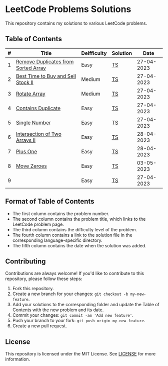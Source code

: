 

# LeetCode Problems Solutions

This repository contains my solutions to various LeetCode problems.

## Table of Contents

| #  | Title | Deifficulty | Solution                                                  | Date       |
|----| ----- | ----------- |-----------------------------------------------------------|------------|
| 1  | [Remove Duplicates from Sorted Array](https://leetcode.com/problems/remove-duplicates-from-sorted-array/) | Easy | [TS](./Top_Interview_Questions/Easy/maxProfit.ts)         | 27-04-2023 |
| 2  | [Best Time to Buy and Sell Stock II](https://leetcode.com/problems/best-time-to-buy-and-sell-stock-ii/) | Medium | [TS](./Top_Interview_Questions/Easy/removeDuplicates.ts)  | 27-04-2023 |
| 3  | [Rotate Array](https://leetcode.com/problems/rotate-array/) | Medium | [TS](./Top_Interview_Questions/Easy/rotate.ts)            | 27-04-2023 |
| 4  | [Contains Duplicate](https://leetcode.com/problems/contains-duplicate/) | Easy | [TS](./Top_Interview_Questions/Easy/containsDuplicate.ts) | 27-04-2023 |
| 5  | [Single Number](https://leetcode.com/problems/single-number/) | Easy | [TS](./Top_Interview_Questions/Easy/singleNumber.ts)      | 27-04-2023 |
| 6  | [Intersection of Two Arrays II](https://leetcode.com/problems/intersection-of-two-arrays-ii/) | Easy | [TS](./Top_Interview_Questions/Easy/intersect.ts)         | 28-04-2023 |
| 7  | [Plus One](https://leetcode.com/problems/plus-one/) | Easy | [TS](./Top_Interview_Questions/Easy/plusOne.ts)           | 28-04-2023 |
| 8  | [Move Zeroes](https://leetcode.com/problems/move-zeroes/) | Easy | [TS](./Top_Interview_Questions/Easy/moveZeroes.ts)        | 03-05-2023 |
| 9  | []() | Easy | [TS](./Top_Interview_Questions/Easy/)                     | 27-04-2023 |

## Format of Table of Contents

- The first column contains the problem number.
- The second column contains the problem title, which links to the LeetCode problem page.
- The third column contains the difficulty level of the problem.
- The fourth column contains a link to the solution file in the corresponding language-specific directory.
- The fifth column contains the date when the solution was added.


## Contributing

Contributions are always welcome! If you'd like to contribute to this repository, please follow these steps:

1. Fork this repository.
2. Create a new branch for your changes: `git checkout -b my-new-feature`.
3. Add your solutions to the corresponding folder and update the Table of Contents with the new problem and its date.
4. Commit your changes: `git commit -am 'Add new feature'`.
5. Push your branch to your fork: `git push origin my-new-feature`.
6. Create a new pull request.

## License

This repository is licensed under the MIT License. See [LICENSE](./LICENSE.md) for more information.
